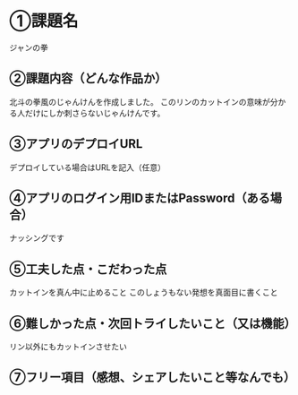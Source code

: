 
# ①課題名
ジャンの拳

## ②課題内容（どんな作品か）
北斗の拳風のじゃんけんを作成しました。
このリンのカットインの意味が分かる人だけにしか刺さらないじゃんけんです。

## ③アプリのデプロイURL
デプロイしている場合はURLを記入（任意）

## ④アプリのログイン用IDまたはPassword（ある場合）
ナッシングです

## ⑤工夫した点・こだわった点
カットインを真ん中に止めること
このしょうもない発想を真面目に書くこと

## ⑥難しかった点・次回トライしたいこと（又は機能）
リン以外にもカットインさせたい

## ⑦フリー項目（感想、シェアしたいこと等なんでも）
